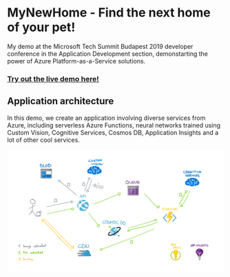 # MyNewHome - Find the next home of your pet! 
My demo at the Microsoft Tech Summit Budapest 2019 developer conference in the Application Development section, demonstarting the power of Azure Platform-as-a-Service solutions.

### [Try out the live demo here!](https://ujgazdit-3.azurewebsites.net/)

## Application architecture
In this demo, we create an application involving diverse services from Azure, including serverless Azure Functions, neural networks trained using Custom Vision, Cognitive Services, Cosmos DB, Application Insights and a lot of other cool services.

![Architecture diagram](/readme-images/Architecture.png)
